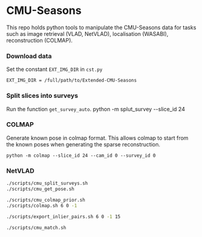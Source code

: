 # CMU-Seasons
This repo holds python tools to manipulate the CMU-Seasons data for tasks such
as image retrieval (VLAD, NetVLAD), localisation (WASABI), reconstruction (COLMAP).

### Download data

Set the constant `EXT_IMG_DIR` in `cst.py`

    EXT_IMG_DIR = /full/path/to/Extended-CMU-Seasons

### Split slices into surveys


Run the function `get_survey_auto`.
    python -m splut_survey --slice_id 24


### COLMAP

Generate known pose in colmap format. This allows colmap to start from the
known poses when generating the sparse reconstruction.

    python -m colmap --slice_id 24 --cam_id 0 --survey_id 0


### NetVLAD

```bash
./scripts/cmu_split_surveys.sh
./scripts/cmu_get_pose.sh

./scripts/cmu_colmap_prior.sh
./scripts/colmap.sh 6 0 -1

./scripts/export_inlier_pairs.sh 6 0 -1 15

./scripts/cmu_match.sh

```
